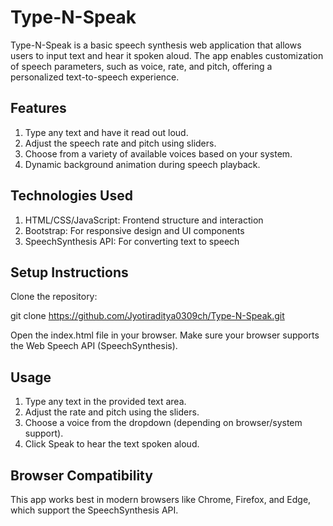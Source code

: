 # Type-N-Speak

Type-N-Speak is a basic speech synthesis web application that allows users to input text and hear it spoken aloud. The app enables customization of speech parameters, such as voice, rate, and pitch, offering a personalized text-to-speech experience.

## Features
1. Type any text and have it read out loud.
2. Adjust the speech rate and pitch using sliders.
3. Choose from a variety of available voices based on your system.
4. Dynamic background animation during speech playback.
   
## Technologies Used
1. HTML/CSS/JavaScript: Frontend structure and interaction
2. Bootstrap: For responsive design and UI components
3. SpeechSynthesis API: For converting text to speech
   
## Setup Instructions
Clone the repository:

git clone https://github.com/Jyotiraditya0309ch/Type-N-Speak.git

Open the index.html file in your browser.
Make sure your browser supports the Web Speech API (SpeechSynthesis).

## Usage
1. Type any text in the provided text area.
2. Adjust the rate and pitch using the sliders.
3. Choose a voice from the dropdown (depending on browser/system support).
4. Click Speak to hear the text spoken aloud.
   
## Browser Compatibility
This app works best in modern browsers like Chrome, Firefox, and Edge, which support the SpeechSynthesis API.

